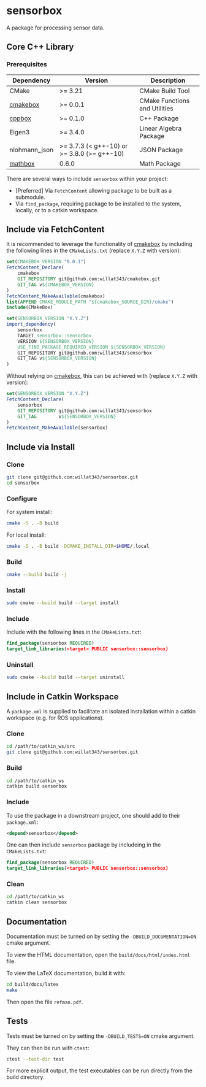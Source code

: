 # sensorbox

A package for processing sensor data.

## Core C++ Library

### Prerequisites

| **Dependency** | **Version** | **Description** |
|----------------|-------------|-----------------|
| CMake | >= 3.21 | CMake Build Tool |
| [cmakebox](https://github.com/willat343/cmakebox) | >= 0.0.1 | CMake Functions and Utilities |
| [cppbox](https://github.com/willat343/cppbox) | >= 0.1.0 | C++ Package |
| Eigen3 | >= 3.4.0 | Linear Algebra Package |
| nlohmann_json | >= 3.7.3 (< g++-10) or >= 3.8.0 (>= g++-10) | JSON Package |
| [mathbox](https://github.com/willat343/mathbox) | 0.6.0 | Math Package |

There are several ways to include `sensorbox` within your project:
- [Preferred] Via `FetchContent` allowing package to be built as a submodule.
- Via `find_package`, requiring package to be installed to the system, locally, or to a catkin workspace.

## Include via FetchContent

It is recommended to leverage the functionality of [cmakebox](https://github.com/willat343/cmakebox) by including the following lines in the `CMakeLists.txt` (replace `X.Y.Z` with version):
```CMake
set(CMAKEBOX_VERSION "0.0.1")
FetchContent_Declare(
    cmakebox
    GIT_REPOSITORY git@github.com:willat343/cmakebox.git
    GIT_TAG v${CMAKEBOX_VERSION}
)
FetchContent_MakeAvailable(cmakebox)
list(APPEND CMAKE_MODULE_PATH "${cmakebox_SOURCE_DIR}/cmake")
include(CMakeBox)

set(SENSORBOX_VERSION "X.Y.Z")
import_dependency(
    sensorbox
    TARGET sensorbox::sensorbox
    VERSION ${SENSORBOX_VERSION}
    USE_FIND_PACKAGE_REQUIRED_VERSION ${SENSORBOX_VERSION}
    GIT_REPOSITORY git@github.com:willat343/sensorbox
    GIT_TAG v${SENSORBOX_VERSION}
)
```

Without relying on [cmakebox](https://github.com/willat343/cmakebox), this can be achieved with (replace `X.Y.Z` with version):
```CMake
set(SENSORBOX_VERSION "X.Y.Z")
FetchContent_Declare(
    sensorbox
    GIT_REPOSITORY git@github.com:willat343/sensorbox
    GIT_TAG        v${SENSORBOX_VERSION}
)
FetchContent_MakeAvailable(sensorbox)
```

## Include via Install

### Clone

```bash
git clone git@github.com:willat343/sensorbox.git
cd sensorbox
```

### Configure

For system install:
```bash
cmake -S . -B build
```

For local install:
```bash
cmake -S . -B build -DCMAKE_INSTALL_DIR=$HOME/.local
```

### Build

```bash
cmake --build build -j
```

### Install

```bash
sudo cmake --build build --target install
```

### Include

Include with the following lines in the `CMakeLists.txt`:
```CMake
find_package(sensorbox REQUIRED)
target_link_libraries(<target> PUBLIC sensorbox::sensorbox)
```

### Uninstall

```bash
sudo cmake --build build --target uninstall
```

## Include in Catkin Workspace

A `package.xml` is supplied to facilitate an isolated installation within a catkin workspace (e.g. for ROS applications).

### Clone

```bash
cd /path/to/catkin_ws/src
git clone git@github.com:willat343/sensorbox.git
```

### Build

```bash
cd /path/to/catkin_ws
catkin build sensorbox
```

### Include

To use the package in a downstream project, one should add to their `package.xml`:
```xml
<depend>sensorbox</depend>
```

One can then include `sensorbox` package by includeing in the `CMakeLists.txt`:
```CMake
find_package(sensorbox REQUIRED)
target_link_libraries(<target> PUBLIC sensorbox::sensorbox)
```

### Clean

```bash
cd /path/to/catkin_ws
catkin clean sensorbox
```

## Documentation

Documentation must be turned on by setting the `-DBUILD_DOCUMENTATION=ON` cmake argument.

To view the HTML documentation, open the `build/docs/html/index.html` file.

To view the LaTeX documentation, build it with:
```bash
cd build/docs/latex
make
```
Then open the file `refman.pdf`.

## Tests

Tests must be turned on by setting the `-DBUILD_TESTS=ON` cmake argument.

They can then be run with `ctest`:
```bash
ctest --test-dir test
```

For more explicit output, the test executables can be run directly from the build directory.
